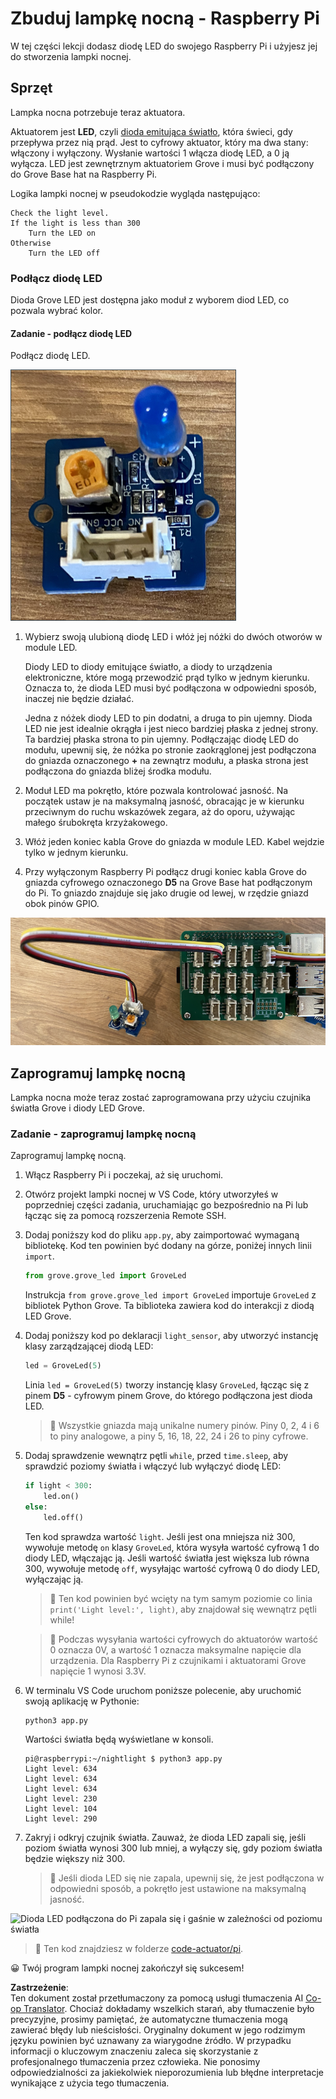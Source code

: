 <!--
CO_OP_TRANSLATOR_METADATA:
{
  "original_hash": "4db8a3879a53490513571df2f6cf7641",
  "translation_date": "2025-08-26T07:03:47+00:00",
  "source_file": "1-getting-started/lessons/3-sensors-and-actuators/pi-actuator.md",
  "language_code": "pl"
}
-->
# Zbuduj lampkę nocną - Raspberry Pi

W tej części lekcji dodasz diodę LED do swojego Raspberry Pi i użyjesz jej do stworzenia lampki nocnej.

## Sprzęt

Lampka nocna potrzebuje teraz aktuatora.

Aktuatorem jest **LED**, czyli [dioda emitująca światło](https://wikipedia.org/wiki/Light-emitting_diode), która świeci, gdy przepływa przez nią prąd. Jest to cyfrowy aktuator, który ma dwa stany: włączony i wyłączony. Wysłanie wartości 1 włącza diodę LED, a 0 ją wyłącza. LED jest zewnętrznym aktuatoriem Grove i musi być podłączony do Grove Base hat na Raspberry Pi.

Logika lampki nocnej w pseudokodzie wygląda następująco:

```output
Check the light level.
If the light is less than 300
    Turn the LED on
Otherwise
    Turn the LED off
```

### Podłącz diodę LED

Dioda Grove LED jest dostępna jako moduł z wyborem diod LED, co pozwala wybrać kolor.

#### Zadanie - podłącz diodę LED

Podłącz diodę LED.

![Dioda Grove LED](../../../../../translated_images/grove-led.6c853be93f473cf2c439cfc74bb1064732b22251a83cedf66e62f783f9cc1a79.pl.png)

1. Wybierz swoją ulubioną diodę LED i włóż jej nóżki do dwóch otworów w module LED.

    Diody LED to diody emitujące światło, a diody to urządzenia elektroniczne, które mogą przewodzić prąd tylko w jednym kierunku. Oznacza to, że dioda LED musi być podłączona w odpowiedni sposób, inaczej nie będzie działać.

    Jedna z nóżek diody LED to pin dodatni, a druga to pin ujemny. Dioda LED nie jest idealnie okrągła i jest nieco bardziej płaska z jednej strony. Ta bardziej płaska strona to pin ujemny. Podłączając diodę LED do modułu, upewnij się, że nóżka po stronie zaokrąglonej jest podłączona do gniazda oznaczonego **+** na zewnątrz modułu, a płaska strona jest podłączona do gniazda bliżej środka modułu.

1. Moduł LED ma pokrętło, które pozwala kontrolować jasność. Na początek ustaw je na maksymalną jasność, obracając je w kierunku przeciwnym do ruchu wskazówek zegara, aż do oporu, używając małego śrubokręta krzyżakowego.

1. Włóż jeden koniec kabla Grove do gniazda w module LED. Kabel wejdzie tylko w jednym kierunku.

1. Przy wyłączonym Raspberry Pi podłącz drugi koniec kabla Grove do gniazda cyfrowego oznaczonego **D5** na Grove Base hat podłączonym do Pi. To gniazdo znajduje się jako drugie od lewej, w rzędzie gniazd obok pinów GPIO.

![Dioda Grove LED podłączona do gniazda D5](../../../../../translated_images/pi-led.97f1d474981dc35d1c7996c7b17de355d3d0a6bc9606d79fa5f89df933415122.pl.png)

## Zaprogramuj lampkę nocną

Lampka nocna może teraz zostać zaprogramowana przy użyciu czujnika światła Grove i diody LED Grove.

### Zadanie - zaprogramuj lampkę nocną

Zaprogramuj lampkę nocną.

1. Włącz Raspberry Pi i poczekaj, aż się uruchomi.

1. Otwórz projekt lampki nocnej w VS Code, który utworzyłeś w poprzedniej części zadania, uruchamiając go bezpośrednio na Pi lub łącząc się za pomocą rozszerzenia Remote SSH.

1. Dodaj poniższy kod do pliku `app.py`, aby zaimportować wymaganą bibliotekę. Kod ten powinien być dodany na górze, poniżej innych linii `import`.

    ```python
    from grove.grove_led import GroveLed
    ```

    Instrukcja `from grove.grove_led import GroveLed` importuje `GroveLed` z bibliotek Python Grove. Ta biblioteka zawiera kod do interakcji z diodą LED Grove.

1. Dodaj poniższy kod po deklaracji `light_sensor`, aby utworzyć instancję klasy zarządzającej diodą LED:

    ```python
    led = GroveLed(5)
    ```

    Linia `led = GroveLed(5)` tworzy instancję klasy `GroveLed`, łącząc się z pinem **D5** - cyfrowym pinem Grove, do którego podłączona jest dioda LED.

    > 💁 Wszystkie gniazda mają unikalne numery pinów. Piny 0, 2, 4 i 6 to piny analogowe, a piny 5, 16, 18, 22, 24 i 26 to piny cyfrowe.

1. Dodaj sprawdzenie wewnątrz pętli `while`, przed `time.sleep`, aby sprawdzić poziomy światła i włączyć lub wyłączyć diodę LED:

    ```python
    if light < 300:
        led.on()
    else:
        led.off()
    ```

    Ten kod sprawdza wartość `light`. Jeśli jest ona mniejsza niż 300, wywołuje metodę `on` klasy `GroveLed`, która wysyła wartość cyfrową 1 do diody LED, włączając ją. Jeśli wartość światła jest większa lub równa 300, wywołuje metodę `off`, wysyłając wartość cyfrową 0 do diody LED, wyłączając ją.

    > 💁 Ten kod powinien być wcięty na tym samym poziomie co linia `print('Light level:', light)`, aby znajdował się wewnątrz pętli while!

    > 💁 Podczas wysyłania wartości cyfrowych do aktuatorów wartość 0 oznacza 0V, a wartość 1 oznacza maksymalne napięcie dla urządzenia. Dla Raspberry Pi z czujnikami i aktuatorami Grove napięcie 1 wynosi 3.3V.

1. W terminalu VS Code uruchom poniższe polecenie, aby uruchomić swoją aplikację w Pythonie:

    ```sh
    python3 app.py
    ```

    Wartości światła będą wyświetlane w konsoli.

    ```output
    pi@raspberrypi:~/nightlight $ python3 app.py 
    Light level: 634
    Light level: 634
    Light level: 634
    Light level: 230
    Light level: 104
    Light level: 290
    ```

1. Zakryj i odkryj czujnik światła. Zauważ, że dioda LED zapali się, jeśli poziom światła wynosi 300 lub mniej, a wyłączy się, gdy poziom światła będzie większy niż 300.

    > 💁 Jeśli dioda LED się nie zapala, upewnij się, że jest podłączona w odpowiedni sposób, a pokrętło jest ustawione na maksymalną jasność.

![Dioda LED podłączona do Pi zapala się i gaśnie w zależności od poziomu światła](../../../../../images/pi-running-assignment-1-1.gif)

> 💁 Ten kod znajdziesz w folderze [code-actuator/pi](../../../../../1-getting-started/lessons/3-sensors-and-actuators/code-actuator/pi).

😀 Twój program lampki nocnej zakończył się sukcesem!

**Zastrzeżenie**:  
Ten dokument został przetłumaczony za pomocą usługi tłumaczenia AI [Co-op Translator](https://github.com/Azure/co-op-translator). Chociaż dokładamy wszelkich starań, aby tłumaczenie było precyzyjne, prosimy pamiętać, że automatyczne tłumaczenia mogą zawierać błędy lub nieścisłości. Oryginalny dokument w jego rodzimym języku powinien być uznawany za wiarygodne źródło. W przypadku informacji o kluczowym znaczeniu zaleca się skorzystanie z profesjonalnego tłumaczenia przez człowieka. Nie ponosimy odpowiedzialności za jakiekolwiek nieporozumienia lub błędne interpretacje wynikające z użycia tego tłumaczenia.